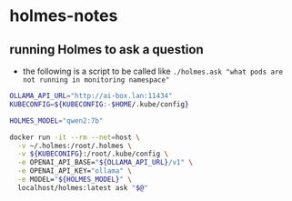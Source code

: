 # holmes-notes

## running Holmes to ask a question
* the following is a script to be called like `./holmes.ask "what pods are not running in monitoring namespace"`
```sh
OLLAMA_API_URL="http://ai-box.lan:11434"
KUBECONFIG=${KUBECONFIG:-$HOME/.kube/config}

HOLMES_MODEL="qwen2:7b"

docker run -it --rm --net=host \
  -v ~/.holmes:/root/.holmes \
  -v ${KUBECONIFG}:/root/.kube/config \
  -e OPENAI_API_BASE="${OLLAMA_API_URL}/v1" \
  -e OPENAI_API_KEY="ollama" \
  -e MODEL="${HOLMES_MODEL}" \
  localhost/holmes:latest ask "$@"
```

